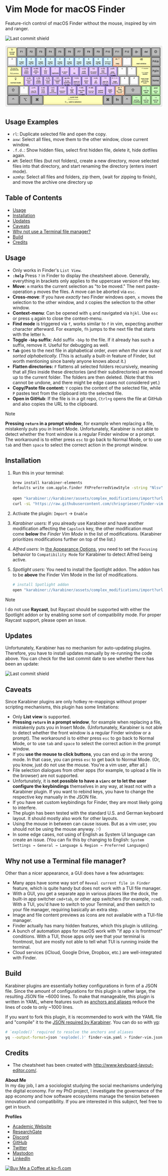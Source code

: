 # Vim Mode for macOS Finder
Feature-rich control of macOS Finder without the mouse, inspired by vim and
ranger.

![Last commit shield](https://img.shields.io/github/last-commit/chrisgrieser/finder-vim-mode?style=plastic)

![Finder Vim Cheatsheet](./extras/cheatsheet.png)

## Usage Examples
- `rl`: Duplicate selected file and open the copy.
- `axw`: Select all files, move them to the other window, close current window.
- `.f.d.`: Show hidden files, select first hidden file, delete it, hide dotfiles
  again.
- `AM`: Select files (but not folders), create a new directory, move selected
  files into that directory, and start renaming the directory (enters insert
  mode).
- `azmhp`: Select all files and folders, zip them, (wait for zipping to finish),
  and move the archive one directory up

## Table of Contents

<!-- toc -->

- [Usage](#usage)
- [Installation](#installation)
- [Updates](#updates)
- [Caveats](#caveats)
- [Why not use a Terminal file manager?](#why-not-use-a-terminal-file-manager)
- [Build](#build)
- [Credits](#credits)

<!-- tocstop -->

## Usage
- Only works in Finder's `List View`.
- __`:help`__ Press `?` in Finder to display the cheatsheet above. Generally,
  everything in brackets only applies to the uppercase version of the key.
- __Move__: `m` marks the current selection as "to be moved." The next
  paste-operation `p` moves the files. A move can be aborted via `esc`.
- __Cross-move__: If you have *exactly* two Finder windows open, `x` moves the
  selection to the other window, and `X` copies the selection to the other
  window.
- __Context-menu__: Can be opened with `q` and navigated via `hjkl`. Use `esc`
  or press `q` again to close the context-menu.
- __Find mode__ is triggered via `f`, works similar to `f` in vim, expecting
  another character afterward. For example, `fh` jumps to the next file that
  starts with the letter `h`.
- __Toggle `-bkp` suffix__: Add suffix `-bkp` to the file. If it already has
  such a suffix, remove it. Useful for debugging as well.
- __`Tab`__ goes to the next file in alphabetical order, *even when the view is
  not sorted alphabetically.* (This is actually a built-in feature of Finder,
  but worth mentioning since barely anyone knows about it.)
- __Flatten directories:__ `F` flattens all selected folders recursively,
  meaning that all *files* inside these directories (and their subdirectories)
  are moved up to the current folder. The folders are then deleted. (Note that
  this cannot be undone, and there might be edge cases not considered yet.)
- __Copy/Paste file content:__ `Y` copies the content of the selected file, while
  `P` pastes text from the clipboard into the selected file.
- __Open in GitHub__: If the file is in a git repo, `Ctrl+g` opens the file at
  GitHub and also copies the URL to the clipboard.

> [!NOTE]
> __Pressing `return` in a prompt window__, for example when replacing a file,
> mistakenly puts you in Insert Mode. Unfortunately, Karabiner is not able to
> detect whether the front window is a regular Finder window or a prompt. The
> workaround is to either press `esc` to go back to Normal Mode, or to use `tab`
> and then `space` to select the correct action in the prompt window.

## Installation
1. Run this in your terminal:

    ```bash
    brew install karabiner-elements                                                       # Install Karabiner (if not already installed)
    defaults write com.apple.finder FXPreferredViewStyle -string "Nlsv" && killall Finder # set default view to "List"
    
    open "karabiner://karabiner/assets/complex_modifications/import?url=https://raw.githubusercontent.com/chrisgrieser/finder-vim-mode/main/finder-vim.json"
    curl -sL "https://raw.githubusercontent.com/chrisgrieser/finder-vim-mode/main/extras/cheatsheet.png" --create-dirs --output "$HOME/.config/karabiner/assets/finder-vim-mode/cheatsheet.png"
    ```

2. Activate the plugin: `Import` → `Enable`
3. *Karabiner users:* If you already use Karabiner and have another modification
   affecting the `Capslock` key, the other modification must come __below__ the
   *Finder Vim Mode* in the list of modifications. (Karabiner prioritizes
   modifications further on top of the list.) <!-- LTeX: enabled=false -->
4. *Alfred users:* <!-- LTeX: enabled=true -->In [the Appearance
   Options](https://www.alfredapp.com/help/appearance/#options), you need to set
   the `Focusing` behavior to `Compatibility Mode` for Karabiner to detect
   Alfred being active.
5. *Spotlight users:* You need to install the Spotlight addon. The addon has to
   be __above__ the Finder Vim Mode in the list of modifications.

    ```bash
    # install Spotlight addon
    open "karabiner://karabiner/assets/complex_modifications/import?url=https://raw.githubusercontent.com/chrisgrieser/finder-vim-mode/main/addons/finder-vim-spotlight-addon.json"
    ```

<!-- vale Google.FirstPerson = NO -->
> [!NOTE]  
> I do not use __Raycast__, but Raycast should be supported with either the
> Spotlight addon or by enabling some sort of compatibility mode. For proper
> Raycast support, please open an issue.
<!-- vale Google.FirstPerson = YES -->

## Updates
Unfortunately, Karabiner has no mechanism for auto-updating plugins. Therefore,
you have to install updates manually by re-running the code above. You can check
for the last commit date to see whether there has been an update:

![Last commit shield](https://img.shields.io/github/last-commit/chrisgrieser/finder-vim-mode?style=plastic)

## Caveats
Since Karabiner plugins are only hotkey re-mappings without proper scripting
mechanisms, this plugin has some limitations:
- Only __List view__ is supported.
- __Pressing `return` in a prompt window__, for example when replacing a file,
  mistakenly puts you in Insert Mode. (Unfortunately, Karabiner is not able to
  detect whether the front window is a regular Finder window or a prompt). The
  workaround is to either press `esc` to go back to Normal Mode, or to use `tab`
  and `space` to select the correct action in the prompt window.
- If you __use the mouse to click buttons__, you can end up in the wrong mode.
  In that case, you can press `esc` to get back to Normal Mode. (Or, you know,
  just do not use the mouse. You're a vim user, after all.)
- File selection dialogues from other apps (for example, to upload a file in the
  browser) are not supported.
- Unfortunately, it is __not possible to have a `vimrc` or to let the user
  configure the keybindings__ themselves in any way, at least not with a
  Karabiner plugin. If you want to rebind keys, you have to change the
  respective key manually in the JSON file.
- If you have set custom keybindings for Finder, they are most likely going to interfere.
- The plugin has been tested with the standard U.S. and German keyboard layout. It
  should mostly also work for other layouts.
- Using the mouse in between can cause issues. But as a vim user, you should not
  be using the mouse anyway. :-)
- In some edge cases, not using of English as System UI language can create an
  issue. (You can fix this by changing to English: `System Settings → General →
  Language & Region → Preferred Languages`)

## Why not use a Terminal file manager?
Other than a nicer appearance, a GUI does have a few advantages:
- Many apps have some way sort of `Reveal current file in Finder` feature, which
  is quite handy but does not work with a TUI file manager.
- With a GUI, you get a separate app in various places like the dock, the
  built-in app switcher `cmd+tab`, or other app switchers (for example, `rcmd`).
  With a TUI, you'd have to switch to your Terminal, and then switch to your
  file manager, requiring basically an extra step.
- Image and file content previews as icons are not available with a TUI-file manager.
- Finder actually has many hidden features, which this plugin is utilizing.
- A bunch of automation apps for macOS work with "if app x is frontmost"
  conditions. With a TUI, those apps only see that your terminal is frontmost,
  but are mostly not able to tell what TUI is running inside the terminal.
- Cloud services (iCloud, Google Drive, Dropbox, etc.) are well-integrated with Finder.

## Build
Karabiner plugins are essentially hotkey configurations in form of a JSON file.
Since the amount of configurations for this plugin is rather large, the
resulting JSON file ~6000 lines. To make that manageable, this plugin is written
in YAML, where features such as [anchors and
aliases](https://www.linode.com/docs/guides/yaml-anchors-aliases-overrides-extensions/)
reduce the lines of code to only ~1000 lines.

If you want to fork this plugin, it is recommended to work with the YAML file
and "compile" it to the [JSON required by
Karabiner](https://karabiner-elements.pqrs.org/docs/json/complex-modifications-manipulator-definition/).
You can do so with [yq](https://github.com/mikefarah/yq):

```bash
# `explode()` required to resolve the anchors and aliases
yq --output-format=json 'explode(.)' finder-vim.yaml > finder-vim.json
```

## Credits
- The cheatsheet has been created with <http://www.keyboard-layout-editor.com/>.

<!-- vale Google.FirstPerson = NO -->
__About Me__  
In my day job, I am a sociologist studying the social mechanisms underlying the
digital economy. For my PhD project, I investigate the governance of the app
economy and how software ecosystems manage the tension between innovation and
compatibility. If you are interested in this subject, feel free to get in touch.

__Profiles__  
- [Academic Website](https://chris-grieser.de/)
- [ResearchGate](https://www.researchgate.net/profile/Christopher-Grieser)
- [Discord](https://discordapp.com/users/462774483044794368/)
- [GitHub](https://github.com/chrisgrieser/)
- [Twitter](https://twitter.com/pseudo_meta)
- [Mastodon](https://pkm.social/@pseudometa)
- [LinkedIn](https://www.linkedin.com/in/christopher-grieser-ba693b17a/)

<a href='https://ko-fi.com/Y8Y86SQ91' target='_blank'>
<img
	height='36'
	style='border:0px;height:36px;'
	src='https://cdn.ko-fi.com/cdn/kofi1.png?v=3'
	border='0'
	alt='Buy Me a Coffee at ko-fi.com'
/></a>
